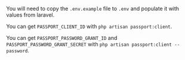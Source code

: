 You will need to copy the `.env.example` file to `.env` and populate it with values from laravel.

You can get `PASSPORT_CLIENT_ID` with `php artisan passport:client`.

You can get `PASSPORT_PASSWORD_GRANT_ID` and `PASSPORT_PASSWORD_GRANT_SECRET` with `php artisan passport:client --password`.
